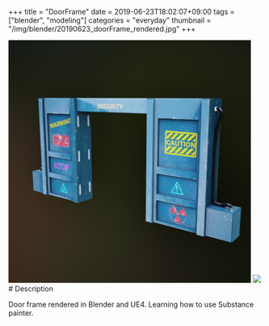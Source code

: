 +++
title = "DoorFrame"
date = 2019-06-23T18:02:07+09:00
tags = ["blender", "modeling"]
categories = "everyday"
thumbnail = "/img/blender/20190623_doorFrame_rendered.jpg"
+++

<div class="image">
<img src="/img/blender/20190623_doorFrame_rendered.jpg" style="max-width: 480px;">
<img src="/img/ue4/doorFrame_UE4
.png" style="max-width: 480px;">
</div>

<div class="description">
# Description

Door frame rendered in Blender and UE4. Learning how to use Substance painter.
